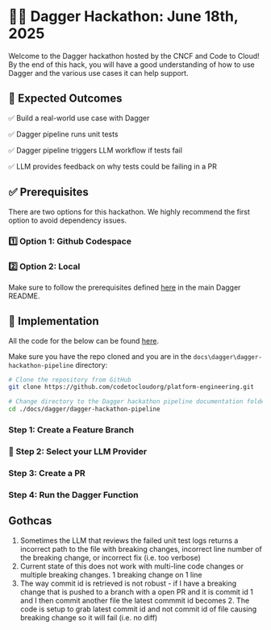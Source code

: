 # 🧑‍💻 Dagger Hackathon: June 18th, 2025

Welcome to the Dagger hackathon hosted by the CNCF and Code to Cloud! By the end of this hack, you will have a good understanding of how to use Dagger and the various use cases it can help support.

## 🎯 Expected Outcomes

✅ Build a real-world use case with Dagger

✅ Dagger pipeline runs unit tests

✅ Dagger pipeline triggers LLM workflow if tests fail

✅ LLM provides feedback on why tests could be failing in a PR

## ✅ Prerequisites

There are two options for this hackathon. We highly recommend the first option to avoid dependency issues.

### 1️⃣ Option 1: Github Codespace

### 2️⃣ Option 2: Local

Make sure to follow the prerequisites defined [here](../README.md) in the main Dagger README.

## 🔨 Implementation

All the code for the below can be found [here](./dagger-hackathon-pipeline/).

Make sure you have the repo cloned and you are in the `docs\dagger\dagger-hackathon-pipeline` directory:

```bash
# Clone the repository from GitHub
git clone https://github.com/codetocloudorg/platform-engineering.git

# Change directory to the Dagger hackathon pipeline documentation folder
cd ./docs/dagger/dagger-hackathon-pipeline
```

### Step 1: Create a Feature Branch

### 🤖 Step 2: Select your LLM Provider

### Step 3: Create a PR

### Step 4: Run the Dagger Function

## Gothcas
1. Sometimes the LLM that reviews the failed unit test logs returns a incorrect path to the file with breaking changes, incorrect line number of the breaking change, or incorrect fix (i.e. too verbose)
2. Current state of this does not work with multi-line code changes or multiple breaking changes. 1 breaking change on 1 line
3. The way commit id is retrieved is not robust - if I have a breaking change that is pushed to a branch with a open PR and it is commit id 1 and I then commit another file the latest commmit id becomes 2. The code is setup to grab latest commit id and not commit id of file causing breaking change so it will fail (i.e. no diff)